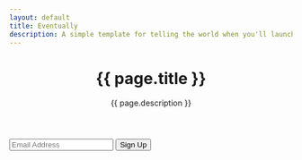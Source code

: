 ```yaml
---
layout: default
title: Eventually
description: A simple template for telling the world when you'll launch
---
```


<!-- Header -->
<header id="header">
	<h1>{{ page.title }}</h1>
	<p>{{ page.description }}</p>
</header>

<!-- Signup Form -->
<form id="signup-form" method="post" action="#">
	<input type="email" name="email" id="email" placeholder="Email Address" />
	<input type="submit" value="Sign Up" />
</form>
